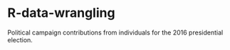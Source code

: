 # R-data-wrangling
Political campaign contributions from individuals for the 2016 presidential election.
